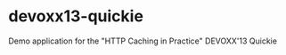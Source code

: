 devoxx13-quickie
================

Demo application for the "HTTP Caching in Practice" DEVOXX'13 Quickie  
